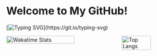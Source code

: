 # Welcome to My GitHub!

[![Typing SVG](https://readme-typing-svg.herokuapp.com?font=Fira+Code&pause=1000&color=F787F7&background=14A9FF00&random=false&width=435&lines=emm,兄弟你好香...欢迎光临我的GitHub!.........哎嘿@Kaguya_RE~)](https://git.io/typing-svg)

<div style="display: flex; justify-content: space-between;">
  <img src="https://github-readme-stats.vercel.app/api/wakatime?username=Kaguya_1210&theme=transparent&hide_border=true&layout=compact&langs_count=22" alt="Wakatime Stats" style="width: 60%;">
  <img src="https://github-readme-stats.vercel.app/api/top-langs/?username=Kaguya-1210&layout=compact&theme=tokyonight" alt="Top Langs" style="width: 39%;">
</div>

<!--
**Kaguya-1210/Kaguya-1210** is a ✨ _special_ ✨ repository because its `README.md` (this file) appears on your GitHub profile.

Here are some ideas to get you started:

- 🔭 I’m currently working on ...
- 🌱 I’m currently learning ...
- 👯 I’m looking to collaborate on ...
- 🤔 I’m looking for help with ...
- 💬 Ask me about ...
- 📫 How to reach me: ...
- 😄 Pronouns: ...
- ⚡ Fun fact: ...
-->
